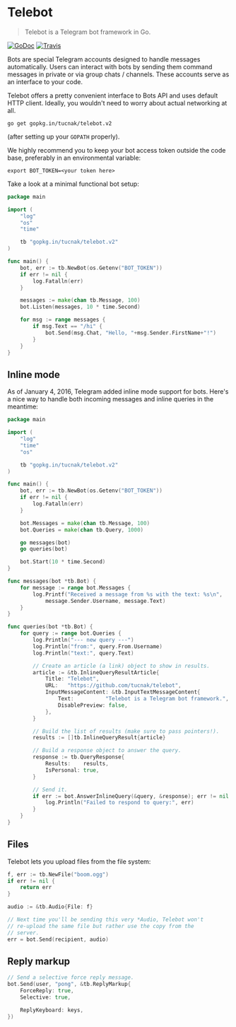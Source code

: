 # Telebot
>Telebot is a Telegram bot framework in Go.

[![GoDoc](https://godoc.org/github.com/tucnak/telebot?status.svg)](https://godoc.org/github.com/tucnak/telebot)
[![Travis](https://travis-ci.org/tucnak/telebot.svg?branch=master)](https://travis-ci.org/tucnak/telebot)

Bots are special Telegram accounts designed to handle messages automatically.
Users can interact with bots by sending them command messages in private or
via group chats / channels. These accounts serve as an interface to your code.

Telebot offers a pretty convenient interface to Bots API and uses default HTTP
client. Ideally, you wouldn't need to worry about actual networking at all.

	go get gopkg.in/tucnak/telebot.v2

(after setting up your `GOPATH` properly).

We highly recommend you to keep your bot access token outside the code base,
preferably in an environmental variable:

	export BOT_TOKEN=<your token here>

Take a look at a minimal functional bot setup:
```go
package main

import (
	"log"
	"os"
	"time"

	tb "gopkg.in/tucnak/telebot.v2"
)

func main() {
	bot, err := tb.NewBot(os.Getenv("BOT_TOKEN"))
	if err != nil {
		log.Fatalln(err)
	}

	messages := make(chan tb.Message, 100)
	bot.Listen(messages, 10 * time.Second)

	for msg := range messages {
		if msg.Text == "/hi" {
			bot.Send(msg.Chat, "Hello, "+msg.Sender.FirstName+"!")
		}
	}
}
```

## Inline mode
As of January 4, 2016, Telegram added inline mode support for bots. Here's
a nice way to handle both incoming messages and inline queries in the meantime:

```go
package main

import (
	"log"
	"time"
	"os"

	tb "gopkg.in/tucnak/telebot.v2"
)

func main() {
	bot, err := tb.NewBot(os.Getenv("BOT_TOKEN"))
	if err != nil {
		log.Fatalln(err)
	}

	bot.Messages = make(chan tb.Message, 100)
	bot.Queries = make(chan tb.Query, 1000)

	go messages(bot)
	go queries(bot)

	bot.Start(10 * time.Second)
}

func messages(bot *tb.Bot) {
	for message := range bot.Messages {
		log.Printf("Received a message from %s with the text: %s\n",
			message.Sender.Username, message.Text)
	}
}

func queries(bot *tb.Bot) {
	for query := range bot.Queries {
		log.Println("--- new query ---")
		log.Println("from:", query.From.Username)
		log.Println("text:", query.Text)

		// Create an article (a link) object to show in results.
		article := &tb.InlineQueryResultArticle{
			Title: "Telebot",
			URL:   "https://github.com/tucnak/telebot",
			InputMessageContent: &tb.InputTextMessageContent{
				Text:		   "Telebot is a Telegram bot framework.",
				DisablePreview: false,
			},
		}

		// Build the list of results (make sure to pass pointers!).
		results := []tb.InlineQueryResult{article}

		// Build a response object to answer the query.
		response := tb.QueryResponse{
			Results:	results,
			IsPersonal: true,
		}

		// Send it.
		if err := bot.AnswerInlineQuery(&query, &response); err != nil {
			log.Println("Failed to respond to query:", err)
		}
	}
}
```

## Files
Telebot lets you upload files from the file system:

```go
f, err := tb.NewFile("boom.ogg")
if err != nil {
	return err
}

audio := &tb.Audio{File: f}

// Next time you'll be sending this very *Audio, Telebot won't
// re-upload the same file but rather use the copy from the
// server.
err = bot.Send(recipient, audio)
```

## Reply markup
```go
// Send a selective force reply message.
bot.Send(user, "pong", &tb.ReplyMarkup{
    ForceReply: true,
    Selective: true,

    ReplyKeyboard: keys,
})
```
